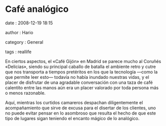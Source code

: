 Café analógico
==============

date
:   2008-12-19 18:15

author
:   Hario

category
:   General

tags
:   reallife

En ciertos aspectos, el «Café Gijón» en Madrid se parece mucho al
Coruñés «Delicias», siendo su principal caballo de batalla el ambiente
retro y cutre que nos transporta a tiempos pretéritos en los que la
tecnología —como la que permite leer esto— todavía no había inundado
nuestras vidas, y el placer de disfrutar de una agradable conversación
con una taza de café calentito entre las manos aún era un placer
valorado por toda persona más o menos razonable.

Aquí, mientras los curtidos camareros despachan diligentemente el
acompañamiento que sirve de excusa para el disertar de los clientes, uno
no puede evitar pensar en lo asombroso que resulta el hecho de que este
tipo de lugares sigan teniendo el encanto mágico de lo analógico.
